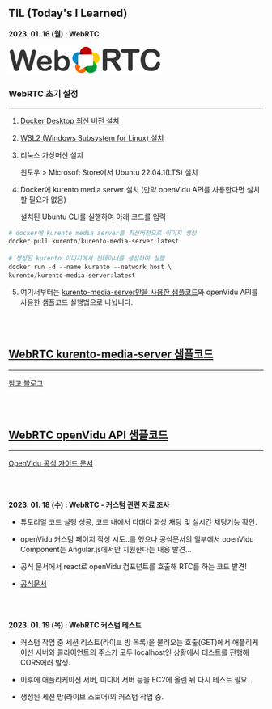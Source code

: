 ## **TIL (Today's I Learned)**

**2023. 01. 16 (월) : WebRTC**
<br>

<img src="./resources/img/WebRTC_Logo.svg" style="width: 60%" alt="WebRTC_Logo" />

### **WebRTC 초기 설정**

---

1. [Docker Desktop 최신 버전 설치](https://www.docker.com/products/docker-desktop/)

2. [WSL2 (Windows Subsystem for Linux) 설치](https://learn.microsoft.com/ko-kr/windows/wsl/install-manual#step-4---download-the-linux-kernel-update-package)

3. 리눅스 가상머신 설치

   윈도우 > Microsoft Store에서 Ubuntu 22.04.1(LTS) 설치

4. Docker에 kurento media server 설치 (만약 openVidu API를 사용한다면 설치할 필요가 없음)

   설치된 Ubuntu CLI를 실행하여 아래 코드를 입력

```powershell
# docker에 kurento media server를 최신버전으로 이미지 생성
docker pull kurento/kurento-media-server:latest

# 생성된 kurento 이미지에서 컨테이너를 생성하여 실행
docker run -d --name kurento --network host \
kurento/kurento-media-server:latest
```

5. 여기서부터는 <a href="kurento-media-server">kurento-media-server만을 사용한 샘플코드</a>와 openVidu API를 사용한 샘플코드 실행법으로 나뉩니다.

<br><br>

## [**WebRTC kurento-media-server 샘플코드**](#kurento-media-server)

---

[참고 블로그](https://gh402.tistory.com/44)

<br><br>

## [**WebRTC openVidu API 샘플코드**](#openVidu)

---

[OpenVidu 공식 가이드 문서](https://docs.openvidu.io/en/stable/tutorials/openvidu-library-react/)

<br><br>

**2023. 01. 18 (수) : WebRTC - 커스텀 관련 자료 조사**
<br>

- 튜토리얼 코드 실행 성공, 코드 내에서 다대다 화상 채팅 및 실시간 채팅기능 확인.

- openVidu 커스텀 페이지 작성 시도..를 했으나 공식문서의 일부에서 openVidu Component는 Angular.js에서만 지원한다는 내용 발견...

- 공식 문서에서 react로 openVidu 컴포넌트를 호출해 RTC를 하는 코드 발견!

- [공식문서](https://docs.openvidu.io/en/stable/tutorials/openvidu-react/)

<br><br>

**2023. 01. 19 (목) : WebRTC 커스텀 테스트**
<br>

- 커스텀 작업 중 세션 리스트(라이브 방 목록)을 불러오는 호출(GET)에서 애플리케이션 서버와 클라이언트의 주소가 모두 localhost인 상황에서 테스트를 진행해 CORS에러 발생.

- 이후에 애플리케이션 서버, 미디어 서버 등을 EC2에 올린 뒤 다시 테스트 필요.

- 생성된 세션 방(라이브 스토어)의 커스텀 작업 중.
